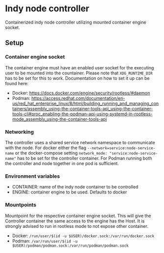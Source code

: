 # Indy node controller

Containerized indy node controller utilizing mounted container engine socket.

## Setup

### Container engine socket
The container engine must have an enabled user socket for the executing user to be mounted into the countainer. Please note that `XDG_RUNTIME_DIR` has to be set for this to work. Documentation on how to set it up can be found here:
* Docker: https://docs.docker.com/engine/security/rootless/#daemon
* Podman: https://access.redhat.com/documentation/en-us/red_hat_enterprise_linux/8/html/building_running_and_managing_containers/assembly_using-the-container-tools-api_using-the-container-tools-cli#proc_enabling-the-podman-api-using-systemd-in-rootless-mode_assembly_using-the-container-tools-api

### Networking
The controller uses a shared service network namespace to communicate with the node. For docker either the flag `--network=service:node-service-name` or the docker-compose setting `network_mode: "service:node-service-name"` has to be set for the controller container. For Podman running both the controller and node together in one pod is sufficient.

### Environment variables
* CONTAINER: name of the indy node container to be controlled
* ENGINE: container engine to be used. Defaults to docker

### Mountpoints
Mountpoint for the respective container engine socket. This will give the Controller container the same access to the engine has the Host. It is strongly advised to run in rootless mode to not expose other container.
* Docker: `/run/user/$(id -u $USER)/docker.sock:/var/run/docker.sock`
* Podman: `/var/run/user/$(id -u $USER)/podman/podman.sock:/var/run/podman/podman.sock`
